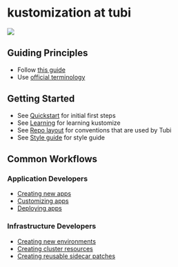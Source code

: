 # kustomization at tubi

![](docs/diagrams/outputs/mermaid-diagram.svg)

## Guiding Principles

* Follow [this guide](https://kubectl.docs.kubernetes.io/guides/app_deployment/accessing_multiple_clusters/)
* Use [official terminology](https://kubectl.docs.kubernetes.io/references/kustomize/glossary/)

## Getting Started

* See [Quickstart](docs/quickstart.md) for initial first steps
* See [Learning](docs/learning.md) for learning kustomize
* See [Repo layout](docs/repo-layout.md) for conventions that are used by Tubi
* See [Style guide](docs/style-guide.md) for style guide

## Common Workflows

### Application Developers

* [Creating new apps](docs/workflows/apps/new-app.md)
* [Customizing apps](docs/workflows/apps/customize.md)
* [Deploying apps](docs/workflows/apps/deploy.md)

### Infrastructure Developers

* [Creating new environments](docs/workflows/infra/new-environment.md)
* [Creating cluster resources](docs/workflows/infra/cluster-resources.md)
* [Creating reusable sidecar patches](docs/workflows/infra/sidecars.md)
